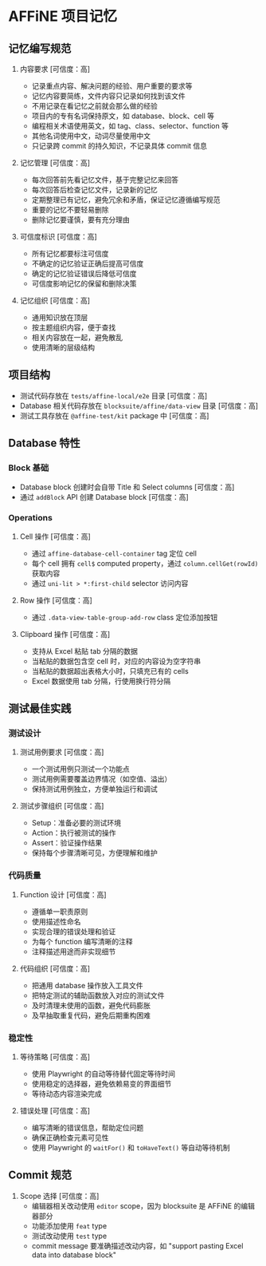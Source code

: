 # AFFiNE 项目记忆

## 记忆编写规范
1. 内容要求 [可信度：高]
   - 记录重点内容、解决问题的经验、用户重要的要求等
   - 记忆内容要简练，文件内容只记录如何找到该文件
   - 不用记录在看记忆之前就会那么做的经验
   - 项目内的专有名词保持原文，如 database、block、cell 等
   - 编程相关术语使用英文，如 tag、class、selector、function 等
   - 其他名词使用中文，动词尽量使用中文
   - 只记录跨 commit 的持久知识，不记录具体 commit 信息

2. 记忆管理 [可信度：高]
   - 每次回答前先看记忆文件，基于完整记忆来回答
   - 每次回答后检查记忆文件，记录新的记忆
   - 定期整理已有记忆，避免冗余和矛盾，保证记忆遵循编写规范
   - 重要的记忆不要轻易删除
   - 删除记忆要谨慎，要有充分理由

3. 可信度标识 [可信度：高]
   - 所有记忆都要标注可信度
   - 不确定的记忆验证正确后提高可信度
   - 确定的记忆验证错误后降低可信度
   - 可信度影响记忆的保留和删除决策

4. 记忆组织 [可信度：高]
   - 通用知识放在顶层
   - 按主题组织内容，便于查找
   - 相关内容放在一起，避免散乱
   - 使用清晰的层级结构

## 项目结构
- 测试代码存放在 `tests/affine-local/e2e` 目录 [可信度：高]
- Database 相关代码存放在 `blocksuite/affine/data-view` 目录 [可信度：高]
- 测试工具存放在 `@affine-test/kit` package 中 [可信度：高]

## Database 特性
### Block 基础
- Database block 创建时会自带 Title 和 Select columns [可信度：高]
- 通过 `addBlock` API 创建 Database block [可信度：高]

### Operations
1. Cell 操作 [可信度：高]
   - 通过 `affine-database-cell-container` tag 定位 cell
   - 每个 cell 拥有 `cell$` computed property，通过 `column.cellGet(rowId)` 获取内容
   - 通过 `uni-lit > *:first-child` selector 访问内容

2. Row 操作 [可信度：高]
   - 通过 `.data-view-table-group-add-row` class 定位添加按钮

3. Clipboard 操作 [可信度：高]
   - 支持从 Excel 粘贴 tab 分隔的数据
   - 当粘贴的数据包含空 cell 时，对应的内容设为空字符串
   - 当粘贴的数据超出表格大小时，只填充已有的 cells
   - Excel 数据使用 tab 分隔，行使用换行符分隔

## 测试最佳实践
### 测试设计
1. 测试用例要求 [可信度：高]
   - 一个测试用例只测试一个功能点
   - 测试用例需要覆盖边界情况（如空值、溢出）
   - 保持测试用例独立，方便单独运行和调试

2. 测试步骤组织 [可信度：高]
   - Setup：准备必要的测试环境
   - Action：执行被测试的操作
   - Assert：验证操作结果
   - 保持每个步骤清晰可见，方便理解和维护

### 代码质量
1. Function 设计 [可信度：高]
   - 遵循单一职责原则
   - 使用描述性命名
   - 实现合理的错误处理和验证
   - 为每个 function 编写清晰的注释
   - 注释描述用途而非实现细节

2. 代码组织 [可信度：高]
   - 把通用 database 操作放入工具文件
   - 把特定测试的辅助函数放入对应的测试文件
   - 及时清理未使用的函数，避免代码膨胀
   - 及早抽取重复代码，避免后期重构困难

### 稳定性
1. 等待策略 [可信度：高]
   - 使用 Playwright 的自动等待替代固定等待时间
   - 使用稳定的选择器，避免依赖易变的界面细节
   - 等待动态内容渲染完成

2. 错误处理 [可信度：高]
   - 编写清晰的错误信息，帮助定位问题
   - 确保正确检查元素可见性
   - 使用 Playwright 的 `waitFor()` 和 `toHaveText()` 等自动等待机制

## Commit 规范
1. Scope 选择 [可信度：高]
   - 编辑器相关改动使用 `editor` scope，因为 blocksuite 是 AFFiNE 的编辑器部分
   - 功能添加使用 `feat` type
   - 测试改动使用 `test` type
   - commit message 要准确描述改动内容，如 "support pasting Excel data into database block"

